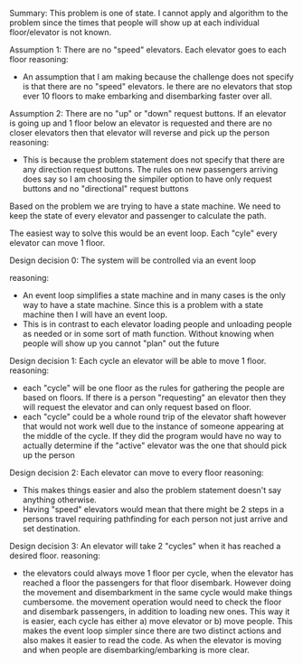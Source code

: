 Summary: This problem is one of state. I cannot apply and algorithm to the problem since the times that people will show up at each individual floor/elevator is not known.


Assumption 1: There are no "speed" elevators. Each elevator goes to each floor
reasoning:
 - An assumption that I am making because the challenge does not specify is that there are no "speed" elevators. Ie there are no elevators that stop ever 10 floors to make embarking and disembarking faster over all. 

Assumption 2: There are no "up" or "down" request buttons. If an elevator is going up and 1 floor below an elevator is requested and there are no closer elevators then that elevator will reverse and pick up the person
reasoning:
 - This is because the problem statement does not specify that there are any direction request buttons. The rules on new passengers arriving does say so I am choosing the simpiler option to have only request buttons and no "directional" request buttons


Based on the problem we are trying to have a state machine. We need to keep the state of every elevator and passenger to calculate the path.

The easiest way to solve this would be an event loop. Each "cyle" every elevator can move 1 floor. 

Design decision 0: The system will be controlled via an event loop

reasoning: 
 - An event loop simplifies a state machine and in many cases is the only way to have a state machine. Since this is a problem with a state machine then I will have an event loop. 
 - This is in contrast to each elevator loading people and unloading people as needed or in some sort of math function. Without knowing when people will show up you cannot "plan" out the future

Design decision 1: Each cycle an elevator will be able to move 1 floor.
reasoning:
 - each "cycle" will be one floor as the rules for gathering the people are based on floors. If there is a person "requesting" an elevator then they will request the elevator and can only request based on floor.
 - each "cycle" could be a whole round trip of the elevator shaft however that would not work well due to the instance of someone appearing at the middle of the cycle. If they did the program would have no way to actually determine if the "active" elevator was the one that should pick up the person

Design decision 2: Each elevator can move to every floor
reasoning:
 - This makes things easier and also the problem statement doesn't say anything otherwise.
 - Having "speed" elevators would mean that there might be 2 steps in a persons travel requiring pathfinding for each person not just arrive and set destination.

Design decision 3: An elevator will take 2 "cycles" when it has reached a desired floor.
reasoning:
 - the elevators could always move 1 floor per cycle, when the elevator has reached a floor the passengers for that floor disembark. However doing the movement and disembarkment in the same cycle would make things cumbersome. the movement operation would need to check the floor and disembark passengers, in addition to loading new ones. This way it is easier, each cycle has either a) move elevator or b) move people. This makes the event loop simpler since there are two distinct actions and also makes it easier to read the code. As when the elevator is moving and when people are disembarking/embarking is more clear.



